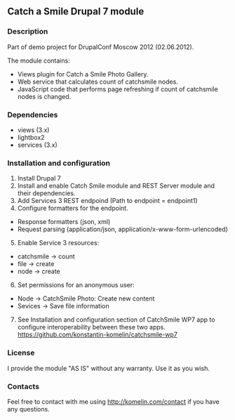 ## Catch a Smile Drupal 7 module

### Description
Part of demo project for DrupalConf Moscow 2012 (02.06.2012).

The module contains:
* Views plugin for Catch a Smile Photo Gallery.
* Web service that calculates count of catchsmile nodes.
* JavaScript code that performs page refreshing if count of catchsmile nodes is changed.

### Dependencies
* views (3.x)
* lightbox2
* services (3.x)

### Installation and configuration
1. Install Drupal 7
2. Install and enable Catch Smile module and REST Server module and their dependencies.
3. Add Services 3 REST endpoind (Path to endpoint = endpoint1)
4. Configure formatters for the endpoint.

  - Response formatters (json, xml)
  - Request parsing (application/json, application/x-www-form-urlencoded)

5. Enable Service 3 resources:
  - catchsmile -> count
  - file -> create
  - node -> create
6. Set permissions for an anonymous user:
  - Node -> CatchSmile Photo: Create new content
  - Sevices -> Save file information
7. See Installation and configuration section of CatchSmile WP7 app to configure interoperability between these two apps.
https://github.com/konstantin-komelin/catchsmile-wp7

### License
I provide the module "AS IS" without any warranty.
Use it as you wish.

### Contacts
Feel free to contact with me using http://komelin.com/contact if you have any questions.
